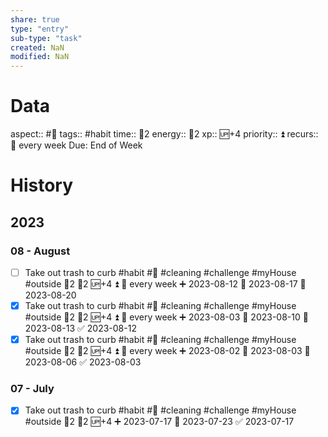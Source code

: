 ```yaml
---
share: true
type: "entry"
sub-type: "task"
created: NaN 
modified: NaN
---
```

# Data
aspect:: #🍎
tags:: #habit
time:: 🍅2
energy:: 🥄2
xp:: 🆙+4
priority:: ⏫
recurs:: 🔁 every week
Due: End of Week
# History
## 2023
### 08 - August
- [ ] Take out trash to curb #habit #🍎 #cleaning #challenge #myHouse #outside 🍅2 🥄2 🆙+4 ⏫ 🔁 every week ➕ 2023-08-12 🛫 2023-08-17 📅 2023-08-20
- [x] Take out trash to curb #habit #🍎 #cleaning #challenge #myHouse #outside 🍅2 🥄2 🆙+4 ⏫ 🔁 every week ➕ 2023-08-03 🛫 2023-08-10 📅 2023-08-13 ✅ 2023-08-12
- [x] Take out trash to curb #habit #🍎 #cleaning #challenge #myHouse #outside 🍅2 🥄2 🆙+4 ⏫ 🔁 every week ➕ 2023-08-02 🛫 2023-08-03 📅 2023-08-06 ✅ 2023-08-03
### 07 - July

- [x] Take out trash to curb #habit #🧹 #cleaning #challenge #myHouse #outside 🍅2 🥄2 🆙+4 ➕ 2023-07-17 📅 2023-07-23 ✅ 2023-07-17